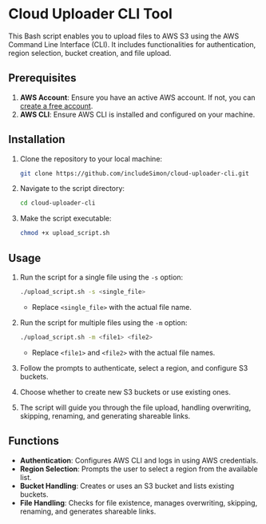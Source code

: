 # Cloud Uploader CLI Tool
This Bash script enables you to upload files to AWS S3 using the AWS Command Line Interface (CLI). It includes functionalities for authentication, region selection, bucket creation, and file upload.

## Prerequisites

1. **AWS Account**: Ensure you have an active AWS account. If not, you can [create a free account](https://aws.amazon.com/free/).
2. **AWS CLI**: Ensure AWS CLI is installed and configured on your machine.

## Installation

1. Clone the repository to your local machine:

    ```bash
    git clone https://github.com/includeSimon/cloud-uploader-cli.git
    ```

2. Navigate to the script directory:

    ```bash
    cd cloud-uploader-cli
    ```

3. Make the script executable:

    ```bash
    chmod +x upload_script.sh
    ```

## Usage

1. Run the script for a single file using the `-s` option:

    ```bash
    ./upload_script.sh -s <single_file>
    ```

    - Replace `<single_file>` with the actual file name.

2. Run the script for multiple files using the `-m` option:

    ```bash
    ./upload_script.sh -m <file1> <file2>
    ```

    - Replace `<file1>` and `<file2>` with the actual file names.

3. Follow the prompts to authenticate, select a region, and configure S3 buckets.

4. Choose whether to create new S3 buckets or use existing ones.

5. The script will guide you through the file upload, handling overwriting, skipping, renaming, and generating shareable links.

## Functions

- **Authentication**: Configures AWS CLI and logs in using AWS credentials.
- **Region Selection**: Prompts the user to select a region from the available list.
- **Bucket Handling**: Creates or uses an S3 bucket and lists existing buckets.
- **File Handling**: Checks for file existence, manages overwriting, skipping, renaming, and generates shareable links.
